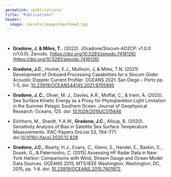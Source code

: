 ```yaml
---
permalink: /publications/
title: "Publications"
header:
  image: /assets/images/masthead.jpg
---
```


<br />

* **Gradone, J. & Miles, T.**. (2022). JGradone/Slocum-AD2CP: v1.0.0 (v1.0.0). Zenodo. [https://doi.org/10.5281/zenodo.7416126](https://doi.org/10.5281/zenodo.7416126)

* **Gradone, J.C.**, Hunter, E.J., Mullison, J, & Miles, T.N. (2021) Development of Onboard Processing Capabilities for a Slocum Glider
Acoustic Doppler Current Profiler. OCEANS 2021: San Diego – Porto pp. 1-5, doi: [10.23919/OCEANS44145.2021.9705895](https://ieeexplore.ieee.org/document/9705895)

* **Gradone, J. C.**, Oliver, M. J., Davies, A.R., Moffat, C., & Irwin, A. (2020). Sea Surface Kinetic Energy as a Proxy for Phytoplankton Light Limitation in the Summer Pelagic Southern Ocean. Journal of Geophysical Research: Oceans, 125. doi: [10.1029/2019JC015646](https://agupubs.onlinelibrary.wiley.com/doi/abs/10.1029/2019JC015646)

* Eichhorn, M., Shardt, Y.A.W., **Gradone, J.C.**, Allsup, B. (2020). Sensitivity Analysis of Bias in Satellite Sea Surface Temperature
Measurements. IFAC-Papers OnLine 53, 764–771. doi:[10.1016/j.ifacol.2020.12.828](https://www.sciencedirect.com/science/article/pii/S2405896320311526)

* **Gradone, J.C.**, Roarty, H.J., Evans, C., Glenn, S., Handel, E., Baskin, C., Dusek, G., & Paternostro, C. (2015) Assessing HF Radar Data in
New York Harbor: Comparisons with Wind, Stream Gauge and Ocean Model Data Sources. OCEANS 2015, MTS/IEEE Washington, Washington, DC, 2015, pp. 1-8. doi: [10.23919/OCEANS.2015.7401972](https://ieeexplore.ieee.org/document/7401972).
